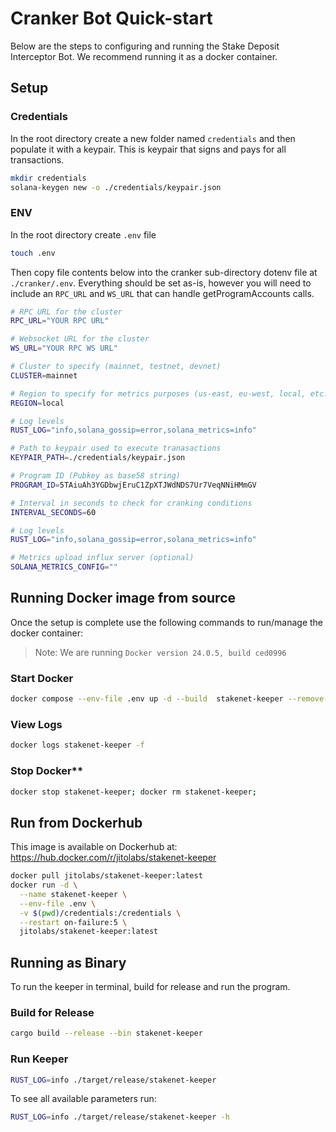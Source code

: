 # Cranker Bot Quick-start

Below are the steps to configuring and running the Stake Deposit Interceptor Bot. We recommend running it as a docker container.

## Setup

### Credentials

In the root directory create a new folder named `credentials` and then populate it with a keypair. This is keypair that signs and pays for all transactions.

```bash
mkdir credentials
solana-keygen new -o ./credentials/keypair.json
```

### ENV

In the root directory create `.env` file

```bash
touch .env
```

Then copy file contents below into the cranker sub-directory dotenv file at `./cranker/.env`. Everything should be set as-is, however you will need to include an `RPC_URL` and `WS_URL` that can handle getProgramAccounts calls.

```bash
# RPC URL for the cluster
RPC_URL="YOUR RPC URL"

# Websocket URL for the cluster
WS_URL="YOUR RPC WS URL"

# Cluster to specify (mainnet, testnet, devnet)
CLUSTER=mainnet

# Region to specify for metrics purposes (us-east, eu-west, local, etc.)
REGION=local

# Log levels
RUST_LOG="info,solana_gossip=error,solana_metrics=info"

# Path to keypair used to execute tranasactions
KEYPAIR_PATH=./credentials/keypair.json

# Program ID (Pubkey as base58 string)
PROGRAM_ID=5TAiuAh3YGDbwjEruC1ZpXTJWdNDS7Ur7VeqNNiHMmGV

# Interval in seconds to check for cranking conditions
INTERVAL_SECONDS=60

# Log levels
RUST_LOG="info,solana_gossip=error,solana_metrics=info"

# Metrics upload influx server (optional)
SOLANA_METRICS_CONFIG=""
```

## Running Docker image from source

Once the setup is complete use the following commands to run/manage the docker container:

> Note: We are running `Docker version 24.0.5, build ced0996`

### Start Docker

```bash
docker compose --env-file .env up -d --build  stakenet-keeper --remove-orphans
```

### View Logs

```bash
docker logs stakenet-keeper -f
```

### Stop Docker\*\*

```bash
docker stop stakenet-keeper; docker rm stakenet-keeper;
```

## Run from Dockerhub

This image is available on Dockerhub at: https://hub.docker.com/r/jitolabs/stakenet-keeper

```bash
docker pull jitolabs/stakenet-keeper:latest
docker run -d \
  --name stakenet-keeper \
  --env-file .env \
  -v $(pwd)/credentials:/credentials \
  --restart on-failure:5 \
  jitolabs/stakenet-keeper:latest
```

## Running as Binary

To run the keeper in terminal, build for release and run the program.

### Build for Release

```bash
cargo build --release --bin stakenet-keeper
```

### Run Keeper

```bash
RUST_LOG=info ./target/release/stakenet-keeper
```

To see all available parameters run:

```bash
RUST_LOG=info ./target/release/stakenet-keeper -h
```

